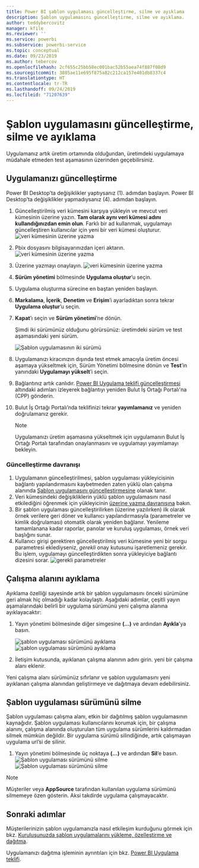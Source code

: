 ```yaml
---
title: Power BI şablon uygulaması güncelleştirme, silme ve ayıklama
description: Şablon uygulamasını güncelleştirme, silme ve ayıklama.
author: teddybercovitz
manager: kfile
ms.reviewer: ''
ms.service: powerbi
ms.subservice: powerbi-service
ms.topic: conceptual
ms.date: 09/23/2019
ms.author: tebercov
ms.openlocfilehash: 2cf655c25bb58ec001bac52b55aea74f887f08d9
ms.sourcegitcommit: 3885ae11e695f875a82c212ca157e401db8337c4
ms.translationtype: HT
ms.contentlocale: tr-TR
ms.lasthandoff: 09/24/2019
ms.locfileid: "71207639"
---
```

# <a name="update-delete-and-extract-template-app"></a>Şablon uygulamasını güncelleştirme, silme ve ayıklama

Uygulamanız artık üretim ortamında olduğundan, üretimdeki uygulamaya müdahale etmeden test aşamasının üzerinden geçebilirsiniz.
## <a name="update-your-app"></a>Uygulamanızı güncelleştirme

Power BI Desktop’ta değişiklikler yaptıysanız (1). adımdan başlayın. Power BI Desktop’ta değişiklikler yapmadıysanız (4). adımdan başlayın.

1. Güncelleştirilmiş veri kümesini karşıya yükleyin ve mevcut veri kümesinin üzerine yazın. **Tam olarak aynı veri kümesi adını kullandığınızdan emin olun**. Farklı bir ad kullanmak, uygulamayı güncelleştiren kullanıcılar için yeni bir veri kümesi oluşturur.
![veri kümesinin üzerine yazma](media/service-template-apps-update-extract-delete/power-bi-template-app-upload-dataset.png)
1. Pbix dosyasını bilgisayarınızdan içeri aktarın.
![veri kümesinin üzerine yazma](media/service-template-apps-update-extract-delete/power-bi-template-app-upload-dataset2.png)
1. Üzerine yazmayı onaylayın.
![veri kümesinin üzerine yazma](media/service-template-apps-update-extract-delete/power-bi-template-app-upload-dataset3.png)

1. **Sürüm yönetimi** bölmesinde **Uygulama oluştur**’u seçin.
1. Uygulama oluşturma sürecine en baştan yeniden başlayın.
1. **Markalama**, **İçerik**, **Denetim** ve **Erişim**’i ayarladıktan sonra tekrar **Uygulama oluştur**’u seçin.
1. **Kapat**’ı seçin ve **Sürüm yönetimi**’ne dönün.

   Şimdi iki sürümünüz olduğunu görürsünüz: üretimdeki sürüm ve test aşamasındaki yeni sürüm.

    ![Şablon uygulamasının iki sürümü](media/service-template-apps-update-extract-delete/power-bi-template-app-update.png)

5. Uygulamanızı kiracınızın dışında test etmek amacıyla üretim öncesi aşamaya yükseltmek için, Sürüm Yönetimi bölmesine dönün ve **Test**’in yanındaki **Uygulamayı yükselt**’i seçin.
6. Bağlantınız artık canlıdır. [Power BI Uygulama teklifi güncelleştirmesi](https://docs.microsoft.com/azure/marketplace/cloud-partner-portal/power-bi/cpp-update-existing-offer) altındaki adımları izleyerek bağlantıyı yeniden Bulut İş Ortağı Portalı'na (CPP) gönderin.
7. Bulut İş Ortağı Portalı’nda teklifinizi tekrar **yayımlamanız** ve yeniden doğrulamanız gerekir.

   >[!NOTE]
   >Uygulamanızı üretim aşamasına yükseltmek için uygulamanın Bulut İş Ortağı Portalı tarafından onaylanmasını ve uygulamayı yayımlamayı bekleyin.

### <a name="update-behavior"></a>Güncelleştirme davranışı

1. Uygulamanın güncelleştirilmesi, şablon uygulaması yükleyicisinin bağlantı yapılandırmasını kaybetmeden zaten yüklü olan çalışma alanında [Şablon uygulamasını güncelleştirmesine](service-template-apps-install-distribute.md#update-a-template-app) olanak tanır.
1. Veri kümesindeki değişikliklerin yüklü şablon uygulamasını nasıl etkilediğini öğrenmek için yükleyicinin [üzerine yazma davranışına](service-template-apps-install-distribute.md#overwrite-behavior) bakın.
1. Bir şablon uygulaması güncelleştirilirken (üzerine yazılırken) ilk olarak örnek verilere geri döner ve kullanıcı yapılandırmasıyla (parametreler ve kimlik doğrulaması) otomatik olarak yeniden bağlanır. Yenileme tamamlanana kadar raporlar, panolar ve kuruluş uygulaması, örnek veri başlığını sunar.
1. Kullanıcı girişi gerektiren güncelleştirilmiş veri kümesine yeni bir sorgu parametresi eklediyseniz, *gerekli* onay kutusunu işaretlemeniz gerekir. Bu işlem, uygulamayı güncelleştirdikten sonra yükleyiciye bağlantı dizesini sorar.
 ![gerekli parametreler](media/service-template-apps-update-extract-delete/power-bi-template-app-upload-dataset4.png)

## <a name="extract-workspace"></a>Çalışma alanını ayıklama
Ayıklama özelliği sayesinde artık bir şablon uygulamasını önceki sürümüne geri almak hiç olmadığı kadar kolaylaştı. Aşağıdaki adımlar, çeşitli yayın aşamalarındaki belirli bir uygulama sürümünü yeni çalışma alanına ayıklayacaktır:

1. Yayın yönetimi bölmesinde diğer simgesine **(...)** ve ardından **Ayıkla**’ya basın.

    ![şablon uygulaması sürümünü ayıklama](media/service-template-apps-update-extract-delete/power-bi-template-app-extract.png) ![şablon uygulaması sürümünü ayıklama](media/service-template-apps-update-extract-delete/power-bi-template-app-extract-dialog.png)
2. İletişim kutusunda, ayıklanan çalışma alanının adını girin. yeni bir çalışma alanı eklenir.

Yeni çalışma alanı sürümünüz sıfırlanır ve şablon uygulamasını yeni ayıklanan çalışma alanından geliştirmeye ve dağıtmaya devam edebilirsiniz.

## <a name="delete-template-app-version"></a>Şablon uygulaması sürümünü silme
Şablon uygulaması çalışma alanı, etkin bir dağıtılmış şablon uygulamasının kaynağıdır. Şablon uygulaması kullanıcılarını korumak için, bir çalışma alanını, çalışma alanında oluşturulan tüm uygulama sürümlerini kaldırmadan silmek mümkün değildir.
Bir uygulama sürümü silindiğinde, artık çalışmayan uygulama url’si de silinir.

1. Yayın yönetimi bölmesinde üç noktaya **(...)** ve ardından **Sil**’e basın.
 ![Şablon uygulaması sürümünü silme](media/service-template-apps-update-extract-delete/power-bi-template-app-delete.png)
 ![Şablon uygulaması sürümünü silme](media/service-template-apps-update-extract-delete/power-bi-template-app-delete-dialog.png)

>[!NOTE]
>Müşteriler veya **AppSource** tarafından kullanılan uygulama sürümünü silmemeye özen gösterin. Aksi takdirde uygulama çalışmayacaktır.

## <a name="next-steps"></a>Sonraki adımlar

Müşterilerinizin şablon uygulamanızla nasıl etkileşim kurduğunu görmek için bkz. [Kuruluşunuzda şablon uygulamalarını yükleme, özelleştirme ve dağıtma](service-template-apps-install-distribute.md).

Uygulamanızı dağıtma işleminin ayrıntıları için bkz. [Power BI Uygulama teklifi](https://docs.microsoft.com/azure/marketplace/cloud-partner-portal/power-bi/cpp-power-bi-offer).
